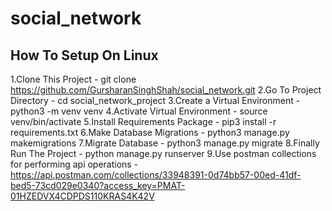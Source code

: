 # social_network

## How To Setup On Linux
1.Clone This Project - git clone https://github.com/GursharanSinghShah/social_network.git
2.Go To Project Directory - cd social_network_project
3.Create a Virtual Environment - python3 -m venv venv
4.Activate Virtual Environment - source venv/bin/activate
5.Install Requirements Package - pip3 install -r requirements.txt
6.Make Database Migrations - python3 manage.py makemigrations
7.Migrate Database -  python3 manage.py migrate
8.Finally Run The Project - python manage.py runserver
9.Use postman collections for performing api operations - https://api.postman.com/collections/33948391-0d74bb57-00ed-41df-bed5-73cd029e0340?access_key=PMAT-01HZEDVX4CDPDS110KRAS4K42V

